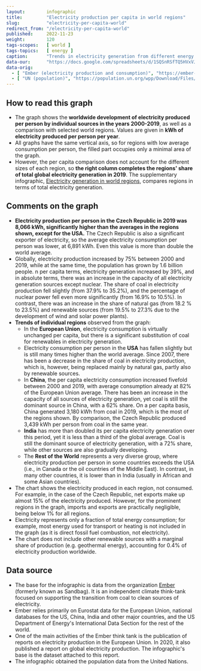 ```yaml
---
layout:        infographic
title:         "Electricity production per capita in world regions"
slug:          "electricity-per-capita-world"
redirect_from: "/electricity-per-capita-world"
published:     2022-11-23
weight:        120
tags-scopes:   [ world ]
tags-topics:   [ energy ]
caption:       "Trends in electricity generation from different energy sources globally and in major world regions between 2000 and 2019. The amount of electricity produced is expressed in kWh per capita per year."
data-our:      "https://docs.google.com/spreadsheets/d/1SQSnRSfTQ5HVxVJvwj4igfl22hyblYVjDo_INceKy4I"
data-orig:
  - [ "Ember (electricity production and consumption)", "https://ember-climate.org/project/data-global-electricity-review/" ]
  - [ "UN (population)", "https://population.un.org/wpp/Download/Files/1_Indicators%20(Standard)/EXCEL_FILES/1_Population/WPP2019_POP_F01_1_TOTAL_POPULATION_BOTH_SEXES.xlsx" ]
---
```


## How to read this graph

* The graph shows the **worldwide development of electricity produced per person by individual sources in the years 2000-2019**, as well as a comparison with selected world regions. Values are given in **<glossary id="w">kWh</glossary> of electricity produced per person per year**.
* All graphs have the same vertical axis, so for regions with low average consumption per person, the filled part occupies only a minimal area of the graph.
* However, the per capita comparison does not account for the different sizes of each region, so **the right column completes the regions' share of total global electricity generation in 2019**. The supplementary infographic, [Electricity generation in world regions](/infographics/electricity-per-capita-world), compares regions in terms of total electricity generation.

## Comments on the graph

* **Electricity production per person in the Czech Republic in 2019 was 8,066 kWh, significantly higher than the averages in the regions shown, except for the USA.** The Czech Republic is also a significant exporter of electricity, so the average electricity consumption per person was lower, at 6,891 kWh. Even this value is more than double the world average.
* Globally, electricity production increased by 75% between 2000 and 2019, while at the same time, the population has grown by 1.6 billion people. n per capita terms, electricity generation increased by 39%, and in absolute terms, there was an increase in the capacity of all electricity generation sources except nuclear. The share of coal in electricity production fell slightly (from 37.9% to 35.2%), and the percentage of nuclear power fell even more significantly (from 16.9% to 10.5%). In contrast, there was an increase in the share of natural gas (from 18.2 % to 23.5%) and renewable sources (from 19.5% to 27.3% due to the development of wind and solar power plants).
* **Trends of individual regions** observed from the graph:
  * In the **European Union**, electricity consumption is virtually unchanged per capita, but there is a significant substitution of coal for renewables in electricity generation.
  * Electricity consumption per person in the **USA** has fallen slightly but is still many times higher than the world average. Since 2007, there has been a decrease in the share of coal in electricity production, which is, however, being replaced mainly by natural gas, partly also by renewable sources.
  * In **China**, the per capita electricity consumption increased fivefold between 2000 and 2019, with average consumption already at 82% of the European Union average. There has been an increase in the capacity of all sources of electricity generation, yet coal is still the dominant source in China, with a 62% share. On a per capita basis, China generated 3,180 kWh from coal in 2019, which is the most of the regions shown. By comparison, the Czech Republic produced 3,439 kWh per person from coal in the same year.
  * **India** has more than doubled its per capita electricity generation over this period, yet it is less than a third of the global average. Coal is still the dominant source of electricity generation, with a 72% share, while other sources are also gradually developing.
  * The **Rest of the World** represents a very diverse group, where electricity production per person in some countries exceeds the USA (i.e., in Canada or the oil countries of the Middle East). In contrast, in many other countries, it is lower than in India (usually in African and some Asian countries).
* The chart shows the electricity produced in each region, not consumed. For example, in the case of the Czech Republic, net exports make up almost 15% of the electricity produced. However, for the prominent regions in the graph, imports and exports are practically negligible, being below 1% for all regions.
* Electricity represents only a fraction of total energy consumption; for example, most energy used for transport or heating is not included in the graph (as it is direct fossil fuel combustion, not electricity).
* The chart does not include other renewable sources with a marginal share of production (e.g. geothermal energy), accounting for 0.4% of electricity production worldwide.

## Data source

* The base for the infographic is data from the organization [Ember](https://ember-climate.org/) (formerly known as Sandbag). It is an independent climate think-tank focused on supporting the transition from coal to clean sources of electricity.
* Ember relies primarily on Eurostat data for the European Union, national databases for the US, China, India and other major countries, and the US Department of Energy's International Data Section for the rest of the world.
* One of the main activities of the Ember think tank is the publication of reports on electricity production in the European Union. In 2020, it also published a report on global electricity production<!--, a summary of which can be found [in studies](/studie/2020-globalni-zprava-o-elektrine)-->. The infographic's base is the dataset attached to this report.
* The infographic obtained the population data from the United Nations.

